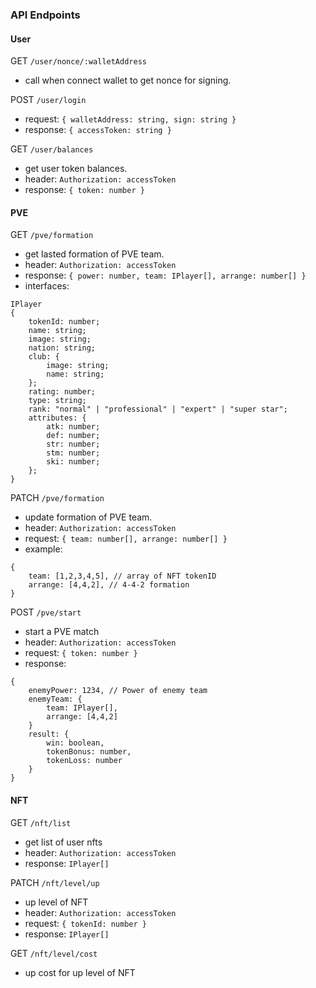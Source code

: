 ### API Endpoints

#### User
GET `/user/nonce/:walletAddress`

- call when connect wallet to get nonce for signing.

POST `/user/login`
- request: `{ walletAddress: string, sign: string }`
- response: `{ accessToken: string }`

GET `/user/balances`
- get user token balances.
- header: `Authorization: accessToken`
- response: `{ token: number }`

#### PVE

GET `/pve/formation`
- get lasted formation of PVE team.
- header: `Authorization: accessToken`
- response: `{ power: number, team: IPlayer[], arrange: number[] }`
- interfaces: 
```
IPlayer
{
	tokenId: number;
    name: string;
    image: string;
    nation: string;
    club: {
        image: string;
        name: string;
    };
    rating: number;
    type: string;
    rank: "normal" | "professional" | "expert" | "super star";
    attributes: {
        atk: number;
        def: number;
        str: number;
        stm: number;
        ski: number;
    };
}
```

PATCH `/pve/formation`
- update formation of PVE team.
- header: `Authorization: accessToken`
- request: `{ team: number[], arrange: number[] }`
- example: 
```
{
    team: [1,2,3,4,5], // array of NFT tokenID
    arrange: [4,4,2], // 4-4-2 formation
}
```

POST `/pve/start`
- start a PVE match
- header: `Authorization: accessToken`
- request: `{ token: number }`
- response:
```
{
    enemyPower: 1234, // Power of enemy team
    enemyTeam: {
    	team: IPlayer[],
    	arrange: [4,4,2]
    }
    result: {
    	win: boolean,
        tokenBonus: number,
 		tokenLoss: number
    }
}
```

#### NFT

GET `/nft/list`
- get list of user nfts
- header: `Authorization: accessToken`
- response: `IPlayer[]`


PATCH `/nft/level/up`
- up level of NFT
- header: `Authorization: accessToken`
- request: `{ tokenId: number }`
- response: `IPlayer[]`

GET `/nft/level/cost`
- up cost for up level of NFT
